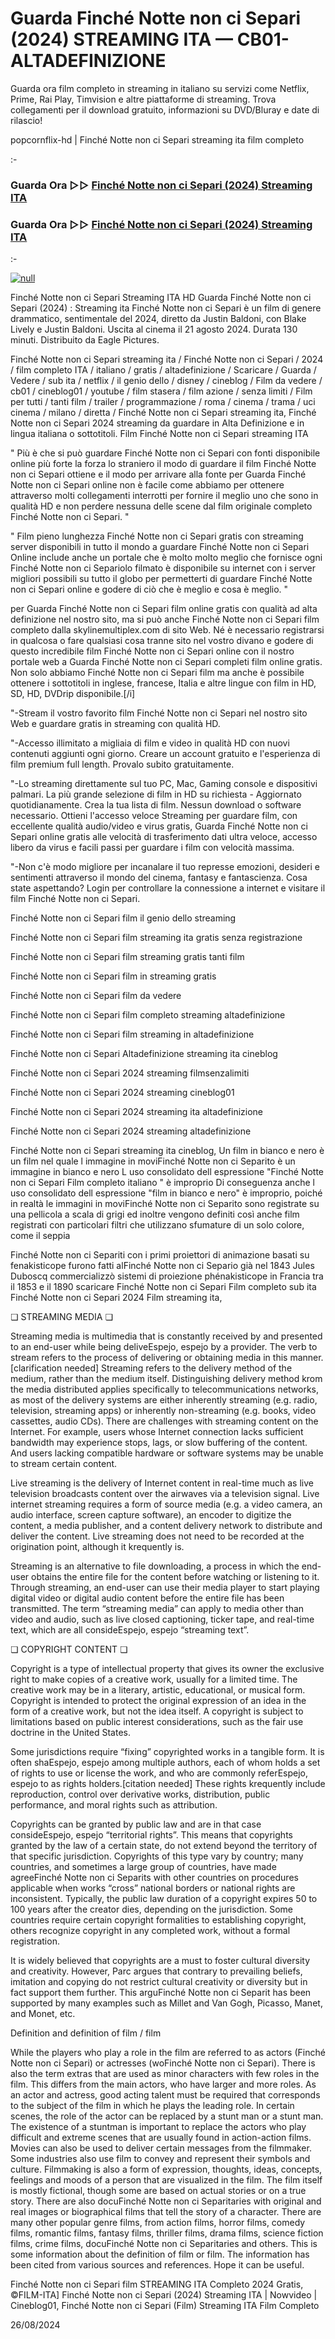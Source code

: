 # Guarda Finché Notte non ci Separi (2024) STREAMING ITA — CB01- ALTADEFINIZIONE



Guarda ora film completo in streaming in italiano su servizi come Netflix, Prime, Rai Play, Timvision e altre piattaforme di streaming. Trova collegamenti per il download gratuito, informazioni su DVD/Bluray e date di rilascio!

popcornflix-hd | Finché Notte non ci Separi streaming ita film completo

:-

### Guarda Ora ▷▷ [Finché Notte non ci Separi (2024) Streaming ITA](https://t.co/fMsvL0YB8i)

### Guarda Ora ▷▷ [Finché Notte non ci Separi (2024) Streaming ITA](https://t.co/fMsvL0YB8i)

:-


[![null](https://static.wixstatic.com/media/855a25_043b5abeb4ae4d35ac003198e7fe56ed~mv2.gif)](https://t.co/fMsvL0YB8i)

Finché Notte non ci Separi Streaming ITA HD
Guarda Finché Notte non ci Separi (2024) : Streaming ita Finché Notte non ci Separi è un film di genere drammatico, sentimentale del 2024, diretto da Justin Baldoni, con Blake Lively e Justin Baldoni. Uscita al cinema il 21 agosto 2024. Durata 130 minuti. Distribuito da Eagle Pictures.

Finché Notte non ci Separi streaming ita / Finché Notte non ci Separi / 2024 / film completo ITA / italiano / gratis / altadefinizione / Scaricare / Guarda / Vedere / sub ita / netflix / il genio dello / disney / cineblog / Film da vedere / cb01 / cineblog01 / youtube / film stasera / film azione / senza limiti / Film per tutti / tanti film / trailer / programmazione / roma / cinema / trama / uci cinema / milano / diretta / Finché Notte non ci Separi streaming ita, Finché Notte non ci Separi 2024 streaming da guardare in Alta Definizione e in lingua italiana o sottotitoli. Film Finché Notte non ci Separi streaming ITA

" Più è che si può guardare Finché Notte non ci Separi con fonti disponibile online più forte la forza lo straniero il modo di guardare il film Finché Notte non ci Separi ottiene e il modo per arrivare alla fonte per Guarda Finché Notte non ci Separi online non è facile come abbiamo per ottenere attraverso molti collegamenti interrotti per fornire il meglio uno che sono in qualità HD e non perdere nessuna delle scene dal film originale completo Finché Notte non ci Separi. "

" Film pieno lunghezza Finché Notte non ci Separi gratis con streaming server disponibili in tutto il mondo a guardare Finché Notte non ci Separi Online include anche un portale che è molto molto meglio che fornisce ogni Finché Notte non ci Separiolo filmato è disponibile su internet con i server migliori possibili su tutto il globo per permetterti di guardare Finché Notte non ci Separi online e godere di ciò che è meglio e cosa è meglio. "

per Guarda Finché Notte non ci Separi film online gratis con qualità ad alta definizione nel nostro sito, ma si può anche Finché Notte non ci Separi film completo dalla skylinemultiplex.com di sito Web. Né è necessario registrarsi in qualcosa o fare qualsiasi cosa tranne sito nel vostro divano e godere di questo incredibile film Finché Notte non ci Separi online con il nostro portale web a Guarda Finché Notte non ci Separi completi film online gratis. Non solo abbiamo Finché Notte non ci Separi film ma anche è possibile ottenere i sottotitoli in inglese, francese, Italia e altre lingue con film in HD, SD, HD, DVDrip disponibile.[/i]

"-Stream il vostro favorito film Finché Notte non ci Separi nel nostro sito Web e guardare gratis in streaming con qualità HD.

"-Accesso illimitato a migliaia di film e video in qualità HD con nuovi contenuti aggiunti ogni giorno. Creare un account gratuito e l'esperienza di film premium full length. Provalo subito gratuitamente.

"-Lo streaming direttamente sul tuo PC, Mac, Gaming console e dispositivi palmari. La più grande selezione di film in HD su richiesta - Aggiornato quotidianamente. Crea la tua lista di film. Nessun download o software necessario. Ottieni l'accesso veloce Streaming per guardare film, con eccellente qualità audio/video e virus gratis, Guarda Finché Notte non ci Separi online gratis alle velocità di trasferimento dati ultra veloce, accesso libero da virus e facili passi per guardare i film con velocità massima.

"-Non c'è modo migliore per incanalare il tuo represse emozioni, desideri e sentimenti attraverso il mondo del cinema, fantasy e fantascienza. Cosa state aspettando? Login per controllare la connessione a internet e visitare il film Finché Notte non ci Separi.

Finché Notte non ci Separi film il genio dello streaming

Finché Notte non ci Separi film streaming ita gratis senza registrazione

Finché Notte non ci Separi film streaming gratis tanti film

Finché Notte non ci Separi film in streaming gratis

Finché Notte non ci Separi film da vedere

Finché Notte non ci Separi film completo streaming altadefinizione

Finché Notte non ci Separi film streaming in altadefinizione

Finché Notte non ci Separi Altadefinizione streaming ita cineblog

Finché Notte non ci Separi 2024 streaming filmsenzalimiti

Finché Notte non ci Separi 2024 streaming cineblog01

Finché Notte non ci Separi 2024 streaming ita altadefinizione

Finché Notte non ci Separi 2024 streaming altadefinizione

Finché Notte non ci Separi streaming ita cineblog, Un film in bianco e nero è un film nel quale l immagine in moviFinché Notte non ci Separito è un immagine in bianco e nero L uso consolidato dell espressione "Finché Notte non ci Separi Film completo italiano " è improprio Di conseguenza anche l uso consolidato dell espressione "film in bianco e nero" è improprio, poiché in realtà le immagini in moviFinché Notte non ci Separito sono registrate su una pellicola a scala di grigi ed inoltre vengono definiti così anche film registrati con particolari filtri che utilizzano sfumature di un solo colore, come il seppia

Finché Notte non ci Separiti con i primi proiettori di animazione basati su fenakisticope furono fatti alFinché Notte non ci Separio già nel 1843 Jules Duboscq commercializzò sistemi di proiezione phénakisticope in Francia tra il 1853 e il 1890 scaricare Finché Notte non ci Separi Film completo sub ita Finché Notte non ci Separi 2024 Film streaming ita,

❏ STREAMING MEDIA ❏

Streaming media is multimedia that is constantly received by and presented to an end-user while being deliveEspejo, espejo by a provider. The verb to stream refers to the process of delivering or obtaining media in this manner.[clarification needed] Streaming refers to the delivery method of the medium, rather than the medium itself. Distinguishing delivery method krom the media distributed applies specifically to telecommunications networks, as most of the delivery systems are either inherently streaming (e.g. radio, television, streaming apps) or inherently non-streaming (e.g. books, video cassettes, audio CDs). There are challenges with streaming content on the Internet. For example, users whose Internet connection lacks sufficient bandwidth may experience stops, lags, or slow buffering of the content. And users lacking compatible hardware or software systems may be unable to stream certain content.

Live streaming is the delivery of Internet content in real-time much as live television broadcasts content over the airwaves via a television signal. Live internet streaming requires a form of source media (e.g. a video camera, an audio interface, screen capture software), an encoder to digitize the content, a media publisher, and a content delivery network to distribute and deliver the content. Live streaming does not need to be recorded at the origination point, although it krequently is.

Streaming is an alternative to file downloading, a process in which the end-user obtains the entire file for the content before watching or listening to it. Through streaming, an end-user can use their media player to start playing digital video or digital audio content before the entire file has been transmitted. The term “streaming media” can apply to media other than video and audio, such as live closed captioning, ticker tape, and real-time text, which are all consideEspejo, espejo “streaming text”.

❏ COPYRIGHT CONTENT ❏

Copyright is a type of intellectual property that gives its owner the exclusive right to make copies of a creative work, usually for a limited time. The creative work may be in a literary, artistic, educational, or musical form. Copyright is intended to protect the original expression of an idea in the form of a creative work, but not the idea itself. A copyright is subject to limitations based on public interest considerations, such as the fair use doctrine in the United States.

Some jurisdictions require “fixing” copyrighted works in a tangible form. It is often shaEspejo, espejo among multiple authors, each of whom holds a set of rights to use or license the work, and who are commonly referEspejo, espejo to as rights holders.[citation needed] These rights krequently include reproduction, control over derivative works, distribution, public performance, and moral rights such as attribution.

Copyrights can be granted by public law and are in that case consideEspejo, espejo “territorial rights”. This means that copyrights granted by the law of a certain state, do not extend beyond the territory of that specific jurisdiction. Copyrights of this type vary by country; many countries, and sometimes a large group of countries, have made agreeFinché Notte non ci Separits with other countries on procedures applicable when works “cross” national borders or national rights are inconsistent. Typically, the public law duration of a copyright expires 50 to 100 years after the creator dies, depending on the jurisdiction. Some countries require certain copyright formalities to establishing copyright, others recognize copyright in any completed work, without a formal registration.

It is widely believed that copyrights are a must to foster cultural diversity and creativity. However, Parc argues that contrary to prevailing beliefs, imitation and copying do not restrict cultural creativity or diversity but in fact support them further. This arguFinché Notte non ci Separit has been supported by many examples such as Millet and Van Gogh, Picasso, Manet, and Monet, etc.

Definition and definition of film / film

While the players who play a role in the film are referred to as actors (Finché Notte non ci Separi) or actresses (woFinché Notte non ci Separi). There is also the term extras that are used as minor characters with few roles in the film. This differs from the main actors, who have larger and more roles. As an actor and actress, good acting talent must be required that corresponds to the subject of the film in which he plays the leading role. In certain scenes, the role of the actor can be replaced by a stunt man or a stunt man. The existence of a stuntman is important to replace the actors who play difficult and extreme scenes that are usually found in action-action films. Movies can also be used to deliver certain messages from the filmmaker. Some industries also use film to convey and represent their symbols and culture. Filmmaking is also a form of expression, thoughts, ideas, concepts, feelings and moods of a person that are visualized in the film. The film itself is mostly fictional, though some are based on actual stories or on a true story. There are also docuFinché Notte non ci Separitaries with original and real images or biographical films that tell the story of a character. There are many other popular genre films, from action films, horror films, comedy films, romantic films, fantasy films, thriller films, drama films, science fiction films, crime films, docuFinché Notte non ci Separitaries and others. This is some information about the definition of film or film. The information has been cited from various sources and references. Hope it can be useful.

Finché Notte non ci Separi film STREAMING ITA Completo 2024 Gratis, ©FILM-ITA] Finché Notte non ci Separi (2024) Streaming ITA | Nowvideo | Cineblog01, Finché Notte non ci Separi (Film) Streaming ITA Film Completo

26/08/2024
